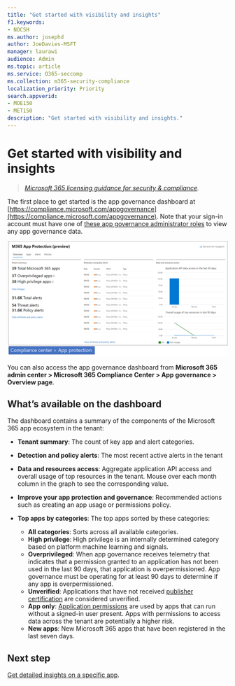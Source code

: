 ```yaml
---
title: "Get started with visibility and insights"
f1.keywords:
- NOCSH
ms.author: josephd
author: JoeDavies-MSFT
manager: laurawi
audience: Admin
ms.topic: article
ms.service: O365-seccomp
ms.collection: m365-security-compliance
localization_priority: Priority
search.appverid: 
- MOE150
- MET150
description: "Get started with visibility and insights."
---
```


# Get started with visibility and insights

>*[Microsoft 365 licensing guidance for security & compliance](https://aka.ms/ComplianceSD).*

The first place to get started is the app governance dashboard at [https://compliance.microsoft.com/appgovernance](https://compliance.microsoft.com/appgovernance). Note that your sign-in account must have one of [these app governance administrator roles](app-governance-get-started.md#administrator-roles) to view any app governance data.

![The app governance overview page in the Microsoft 365 Compliance Center](..\media\manage-app-protection-governance\mapg-cc-overview.png)

You can also access the app governance dashboard from **Microsoft 365 admin center > Microsoft 365 Compliance Center > App governance > Overview page**.

## What’s available on the dashboard

The dashboard contains a summary of the components of the Microsoft 365 app ecosystem in the tenant:

- **Tenant summary**: The count of key app and alert categories.
- **Detection and policy alerts**: The most recent active alerts in the tenant
- **Data and resources access**: Aggregate application API access and overall usage of top resources in the tenant. Mouse over each month column in the graph to see the corresponding value.
- **Improve your app protection and governance**: Recommended actions such as creating an app usage or permissions policy.
- **Top apps by categories**: The top apps sorted by these categories:
  
  - **All categories**: Sorts across all available categories.
  - **High privilege**: High privilege is an internally determined category based on platform machine learning and signals.
  - **Overprivileged**: When app governance receives telemetry that indicates that a permission granted to an application has not been used in the last 90 days, that application is overpermissioned. App governance must be operating for at least 90 days to determine if any app is overpermissioned.  
  - **Unverified**: Applications that have not received [publisher certification](https://docs.microsoft.com/azure/active-directory/develop/publisher-verification-overview) are considered unverified.
  - **App only**: [Application permissions](https://docs.microsoft.com/azure/active-directory/develop/v2-permissions-and-consent#permission-types) are used by apps that can run without a signed-in user present. Apps with permissions to access data across the tenant are potentially a higher risk.
  - **New apps**: New Microsoft 365 apps that have been registered in the last seven days.  

## Next step

[Get detailed insights on a specific app](mapg-visibility-insights-view-apps.md).
